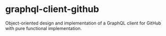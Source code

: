 # graphql-client-github
Object-oriented design and implementation of a GraphQL client for GitHub with pure functional implementation.
